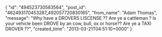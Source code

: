  {
   "id": "494523730583564",
   "post_id": "462493170453287_492057720830165",
   "from_name": "Adam Thomas",
   "message": "Why have a DROVERS LISCENSE ?? Are ye a cattleman ? Is your vehicle been DROVE by an cow, bull, ox or horse??  Are ye a TAXI DROVER ??",
   "created_time": "2013-03-21T04:51:10+0000"
 }
